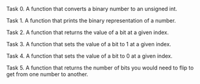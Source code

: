 Task 0. A function that converts a binary number to an unsigned int.

Task 1. A function that prints the binary representation of a number.

Task 2. A function that returns the value of a bit at a given index.

Task 3. A function that sets the value of a bit to 1 at a given index.

Task 4. A function that sets the value of a bit to 0 at a given index.

Task 5. A function that returns the number of bits you would need to flip to get from one number to another.
